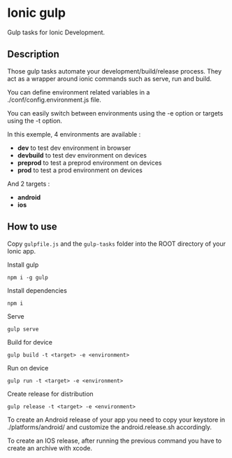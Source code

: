 # Ionic gulp

Gulp tasks for Ionic Development.

## Description

Those gulp tasks automate your development/build/release process.
They act as a wrapper around ionic commands such as serve, run and build.

You can define environment related variables in a ./conf/config.environment.js file.

You can easily switch between environments using the -e option or targets using the -t option.

In this exemple, 4 environments are available :
* **dev** to test dev environment in browser
* **devbuild** to test dev environment on devices
* **preprod** to test a preprod environment on devices
* **prod** to test a prod environment on devices

And 2 targets :
* **android**
* **ios**


## How to use

Copy ``gulpfile.js`` and the ``gulp-tasks`` folder into the ROOT directory of your Ionic app.

Install gulp

    npm i -g gulp

Install dependencies

    npm i

Serve

    gulp serve

Build for device

    gulp build -t <target> -e <environment>

Run on device

    gulp run -t <target> -e <environment>

Create release for distribution

    gulp release -t <target> -e <environment>

To create an Android release of your app you need to copy your keystore in ./platforms/android/ and customize the android.release.sh accordingly.

To create an IOS release, after running the previous command you have to create an archive with xcode.
